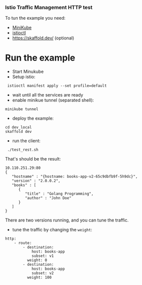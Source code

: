 ### Istio Traffic Management HTTP test

To tun the example you need:

- [MiniKube](https://kubernetes.io/docs/setup/learning-environment/minikube/) 
- [istioctl](https://istio.io/docs/reference/commands/istioctl/)
- https://skaffold.dev/ (optional)

# Run the example

- Start Minukube
- Setup istio:
```
 istioctl manifest apply --set profile=default
```
- wait until all the services are ready
- enable minikue tunnel (separated shell):

```
minikube tunnel
```
- deploy the example:

```
cd dev_local
skaffold dev
```
- run the client:
```
 ./test_rest.sh
```

That's should be the result:
```
10.110.251.29:80
{
   "hostname" : "{hostname: books-app-v2-65c9dbfb9f-5h9dc}",
   "version" : "2.0.0.2",
   "books" : [
      {
         "title" : "Golang Programming",
         "author" : "John Doe"
      }
   ]
}

```

There are two versions running, and you can tune the traffic.


- tune the traffic by changing the `weight`:
```
http:
    - route:
        - destination:
            host: books-app
            subset: v1
          weight: 0
        - destination:
            host: books-app
            subset: v2
          weight: 100
```



